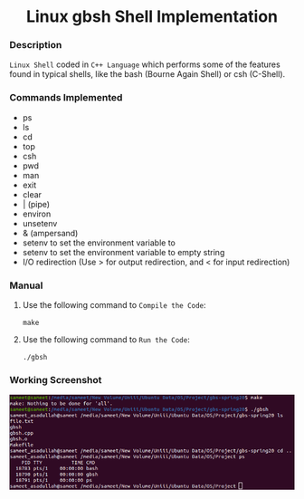 <h1 align="center">Linux gbsh Shell Implementation</h1>

### Description
`Linux Shell` coded in `C++ Language` which performs some of the features found in typical shells, like the bash (Bourne Again Shell) or csh (C-Shell).

### Commands Implemented
- ps
- ls
- cd
- top
- csh
- pwd
- man
- exit
- clear
- | (pipe)
- environ
- unsetenv
- & (ampersand)
- setenv <envar> <value> to set the environment variable <envar> to <value>
- setenv <envar> to set the environment variable <envar> to empty string
- I/O redirection (Use > for output redirection, and < for input redirection)

### Manual
1) Use the following command to `Compile the Code`:
    ```
    make
    ```

2) Use the following command to `Run the Code`:
    ```
    ./gbsh
    ```
    
### Working Screenshot
<div align="center">
  <img src = "https://github.com/SameetAsadullah/Linux-gbsh-Shell-Implementation/blob/main/extras/working-ss.png" alt = "" width="700px"/>
</div>
